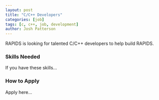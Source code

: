 ```yaml
---
layout: post
title: "C/C++ Developers"
categories: [job]
tags: [c, c++, job, development]
author: Josh Patterson
---
```


RAPIDS is looking for talented C/C++ developers to help build RAPIDS.

### Skills Needed

If you have these skills...

### How to Apply

Apply here...
